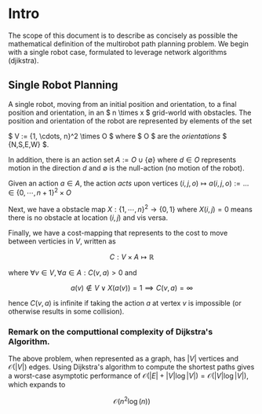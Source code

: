 # Intro
The scope of this document is to describe as concisely as possible the mathematical definition of the multirobot path planning problem. We begin with a single robot case, formulated to leverage network algorithms (djikstra).

## Single Robot Planning
A single robot, moving from an initial position and orientation, to a final position and orientation, in an $ n \times x $ grid-world with obstacles. The position and orientation of the robot are represented by elements of the set


$ V := \{1, \cdots, n\}^2 \times O $ where $ O $ are the *orientations* $ \{N,S,E,W\} $.

In addition, there is an action set $A := O \cup \{ \emptyset \}$ where $d \in O$ represents motion in the direction $d$ and $\emptyset$ is the null-action (no motion of the robot).

Given an action $a \in A$, the action *acts* upon vertices $(i,j,o) \mapsto a(i,j,o) := \dots \in \{0, \cdots, n+1\}^2 \times O$

Next, we have a obstacle map $X: \{1,\cdots, n\}^2 \to \{0,1\}$ where $X(i,j) = 0$ means there is no obstacle at location $(i,j)$ and vis versa.

Finally, we have a cost-mapping that represents to the cost to move between verticies in $V$, written as

$$ C: V \times A \mapsto \mathbb{R} $$

where $\forall v \in V, \forall a \in A : C(v,a) > 0$ and

$$a(v) \not \in V \lor X(a(v)) = 1 \implies C(v,a) = \infty $$

hence $C(v,a)$ is infinite if taking the action $a$ at vertex $v$ is impossible (or otherwise results in some collision).

### Remark on the computtional complexity of Dijkstra's Algorithm.

The above problem, when represented as a graph, has $|V|$ vertices and $\mathcal{O}(|V|)$ edges. Using Dijkstra's algorithm to compute the shortest paths gives a worst-case asymptotic performance of $\mathcal{O}\left(|E| + |V|\log |V|\right) = \mathcal{O} (|V| \log |V|)$, which expands to 

$$ \mathcal{O} (n^2 \log (n) )$$